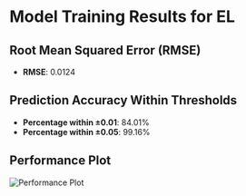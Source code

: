 # Model Training Results for EL

## Root Mean Squared Error (RMSE)
- **RMSE**: 0.0124

## Prediction Accuracy Within Thresholds
- **Percentage within ±0.01**: 84.01%
- **Percentage within ±0.05**: 99.16%

## Performance Plot
![Performance Plot](../imgs/EL.png)
